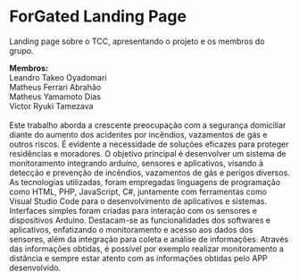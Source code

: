 # ForGated Landing Page
Landing page sobre o TCC, apresentando o projeto e os membros do grupo.

<b>Membros:</b><br>
Leandro Takeo Oyadomari<br>
Matheus Ferrari Abrahão<br>
Matheus Yamamoto Dias<br>
Victor Ryuki Tamezava<br>
<br>
Este trabalho aborda a crescente preocupação com a segurança domiciliar diante do aumento dos acidentes por incêndios, vazamentos de gás e outros riscos. É evidente a necessidade de soluções eficazes para proteger residências e moradores. O objetivo principal é desenvolver um sistema de monitoramento integrando arduíno, sensores e aplicativos, visando à detecção e prevenção de incêndios, vazamentos de gás e perigos diversos. As tecnologias utilizadas, foram empregadas linguagens de programação como HTML, PHP, JavaScript, C#, juntamente com ferramentas como Visual Studio Code para o desenvolvimento de aplicativos e sistemas. Interfaces simples foram criadas para interação com os sensores e dispositivos Arduino. Destacam-se as funcionalidades dos softwares e aplicativos, enfatizando o monitoramento e acesso aos dados dos sensores, além da integração para coleta e análise de informações. Através das informações obtidas, é possível por exemplo realizar monitoramento a distância e sempre estar atento com as informações obtidas pelo APP desenvolvido.
